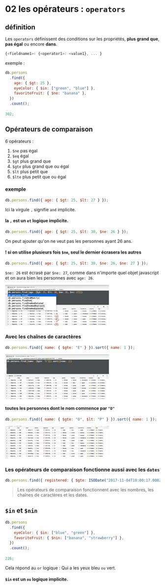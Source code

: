 # 02 les opérateurs : `operators`

## définition

Les `operators` définissent des conditions sur les propriétés, **plus grand que**, **pas égal** ou encore **dans**.

```js
{<fieldname1>: {<operator1>: <value1}, ... }
```

exemple :

```js
db.persons
  .find({
    age: { $gt: 25 },
    eyeColor: { $in: ["green", "blue"] },
    favoriteFruit: { $ne: "banana" },
  })
  .count();

302;
```

## Opérateurs de comparaison

6 opérateurs :

1. `$ne` pas égal
2. `$eq` égal
3. `$gt` plus grand que
4. `$gte` plus grand que ou égal
5. `$lt` plus petit que
6. `$lte` plus petit que ou égal

### exemple

```js
db.persons.find({ age: { $gt: 25, $lt: 27 } });
```

Ici la virgule `,` signifie `and` implicite.

#### la `,` est un `et` logique implicite.

```js
db.persons.find({ age: { $gt: 25, $lt: 30, $ne: 26 } });
```

On peut ajouter qu'on ne veut pas les personnes ayant 26 ans.

#### ! si on utilise plusieurs fois `$ne`, seul le dernier écrasera les autres

```js
db.persons.find({ age: { $gt: 25, $lt: 30, $ne: 26, $ne: 27 } });
```

`$ne: 26` est écrasé par `$ne: 27`, comme dans n'importe quel objet javascript et on aura bien les personnes avec `age: 26`.

<img src="assets/Screenshot2020-04-08at16.31.15.png" alt="Screenshot 2020-04-08 at 16.31.15" style="zoom:33%;" />

### Avec les chaînes de caractères

```js
db.persons.find({ name: { $gte: "E" } }).sort({ name: 1 });
```

<img src="assets/Screenshot2020-04-08at16.34.42.png" alt="Screenshot 2020-04-08 at 16.34.42" style="zoom:33%;" />

#### toutes les personnes dont le nom commence par `"O"`

```js
db.persons.find({ name: { $gte: "O", $lt: "P" } }).sort({ name: 1 });
```

<img src="assets/Screenshot2020-04-08at16.40.39.png" alt="Screenshot 2020-04-08 at 16.40.39" style="zoom:33%;" />

### Les opérateurs de comparaison fonctionne aussi avec les `dates`

```js
db.persons.find({ registered: { $gte: ISODate("2017-11-04T10:00:17.000Z") } });
```

> Les opérateurs de comparaison fonctionnent avec les nombres, les chaînes de caractères et les dates.

## `$in` et `$nin`

```js
db.persons
  .find({
    eyeColor: { $in: ["blue", "green"] },
    favoriteFruit: { $nin: ["banana", "strawberry"] },
  })
  .count();

226;
```

Cela répond au `or` logique : Qui a les yeux bleu `ou` vert.

#### `$in` est un `ou` logique implicite.
